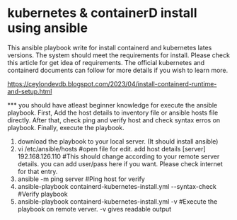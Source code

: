 # kubernetes & containerD install using ansible

This ansible playbook write for install containerd and kubernetes lates versions. The system should meet the requirements for install. Please check this article for get idea of requirements. The official kubernetes and containerd documents can follow for more details if you wish to learn more.

https://ceylondevdb.blogspot.com/2023/04/install-containerd-runtime-and-setup.html

*** you should have atleast beginner knowledge for execute the ansible playbook. First, Add the host details to inventory file or ansible hosts file directly. After that, check ping and verify host and check syntax erros on playbook. Finally, execute the playbook.

1) download the playbook to your local server. (It should install ansible) 
2) vi /etc/ansible/hosts #open file for edit. add host details
[server]
192.168.126.110  #This should change according to your remote server details. you can add user/pass here if you want. Please check internet for that entry.
3) ansible -m ping server #Ping host for verify 
4) ansible-playbook containerd-kubernetes-install.yml --syntax-check #Verify playbook
5) ansible-playbook containerd-kubernetes-install.yml -v #Execute the playbook on remote verver. -v gives readable output
